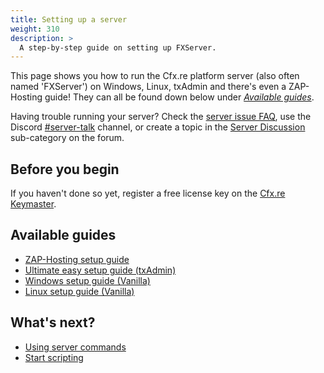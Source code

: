 ```yaml
---
title: Setting up a server
weight: 310
description: >
  A step-by-step guide on setting up FXServer.
---
```


This page shows you how to run the Cfx.re platform server (also often named 'FXServer') on Windows, Linux, txAdmin and there's even a ZAP-Hosting guide! They can all be found down below under *[Available guides][setting-up-a-server-guides]*.

Having trouble running your server? Check the [server issue FAQ][server-issues], use the Discord [#server-talk][fxserver-support] channel, or create a topic in the [Server Discussion][fxserver-support-category] sub-category on the forum.

## Before you begin
If you haven't done so yet, register a free license key on the [Cfx.re Keymaster](https://keymaster.fivem.net/).


## Available guides
- [ZAP-Hosting setup guide][setting-up-a-server-zap]
- [Ultimate easy setup guide (txAdmin)][setting-up-a-server-txadmin]
- [Windows setup guide (Vanilla)][setting-up-a-server-vanilla-windows]
- [Linux setup guide (Vanilla)][setting-up-a-server-vanilla-linux]

What's next?
------------

- [Using server commands][server-commands]
- [Start scripting][scripting-introduction]

[server-issues]: /docs/support/server-issues
[server-commands]: /docs/server-manual/server-commands
[scripting-introduction]: /docs/scripting-manual/introduction

[fxserver-support]: https://discord.gg/UwvVgsJ
[fxserver-support-category]: https://forum.cfx.re/c/server-development/server-discussion

[setting-up-a-server-guides]: /docs/server-manual/setting-up-a-server/#available-guides
[setting-up-a-server-zap]: /docs/server-manual/setting-up-a-server-zap
[setting-up-a-server-txadmin]: /docs/server-manual/setting-up-a-server-txadmin
[setting-up-a-server-vanilla-windows]: /docs/server-manual/setting-up-a-server-vanilla/#windows
[setting-up-a-server-vanilla-linux]: /docs/server-manual/setting-up-a-server-vanilla/#linux
